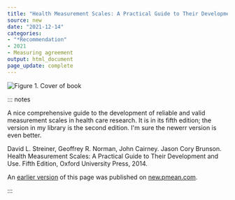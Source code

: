 ```yaml
---
title: "Health Measurement Scales: A Practical Guide to Their Development and Use"
source: new
date: "2021-12-14"
categories:
- "*Recommendation"
- 2021
- Measuring agreement
output: html_document
page_update: complete
---
```


![Figure 1. Cover of book](http://www.pmean.com/new-images/21/health-measurement-scales-01.png)

::: notes

A nice comprehensive guide to the development of reliable and valid measurement scales in health care research. It is in its fifth edition; the version in my library is the second edition. I'm sure the newerr version is even better.

David L. Streiner, Geoffrey R. Norman, John Cairney. Jason Cory Brunson. Health Measurement Scales: A Practical Guide to Their Development and Use. Fifth Edition, Oxford University Press, 2014.

An [earlier version][sim2] of this page was published on [new.pmean.com][sim1].

[sim1]: http://new.pmean.com
[sim2]: http://new.pmean.com/health-measurement-scales/

:::
